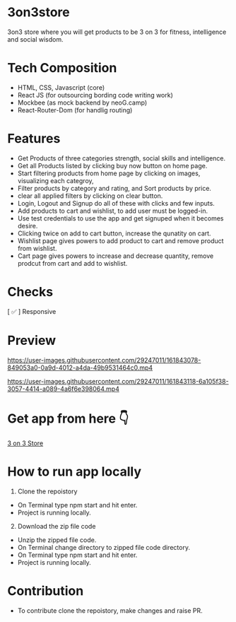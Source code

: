#  3on3store
 3on3 store where you will get products to be 3 on 3 for fitness, intelligence and social wisdom.

# Tech Composition
 - HTML, CSS, Javascript  (core)
 - React JS (for outsourcing bording code writing work)
 - Mockbee (as mock backend by neoG.camp)
 - React-Router-Dom (for handlig routing)

 # Features
 - Get Products of three categories strength, social skills and intelligence.
 - Get all Products listed by clicking buy now button on home page.
 - Start filtering products from home page by clicking on images, visualizing each categroy,
 - Filter products by category and rating, and Sort products by price.
 - clear all applied filters by clicking on clear button.
 - Login, Logout and Signup do all of these with clicks and few inputs. 
 - Add products to cart and wishlist, to add user must be logged-in.
 - Use test credentials to use the app and get signuped when it becomes desire.
 - Clicking twice on add to cart button, increase the qunatity on cart.
 - Wishlist page gives powers to add product to cart and remove product from wishlist.
 - Cart page gives powers to increase and decrease quantity, remove prodcut from cart and add to wishlist.
 
# Checks
 [ ✅ ] Responsive
 
# Preview

https://user-images.githubusercontent.com/29247011/161843078-849053a0-0a9d-4012-a4da-49b9531464c0.mp4

https://user-images.githubusercontent.com/29247011/161843118-6a105f38-3057-4414-a089-4a6f6e398064.mp4

# Get app from here 👇
[3 on 3 Store](https://3on3store-react.netlify.app/)

# How to run app locally
1. Clone the repoistory
- On Terminal type npm start and hit enter.
- Project is running locally.
2. Download the zip file code
- Unzip the zipped file code.
- On Terminal change directory to zipped file code directory.
- On Terminal type npm start and hit enter.
- Project is running locally.

 # Contribution
- To contribute clone the repoistory, make changes and raise PR.
